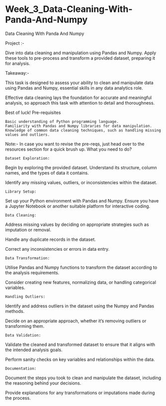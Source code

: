 # Week_3_Data-Cleaning-With-Panda-And-Numpy
Data Cleaning With Panda And Numpy

Project :-

Dive into data cleaning and manipulation using Pandas and Numpy. Apply these tools to pre-process and transform a provided dataset, preparing it for analysis.

Takeaway:-

This task is designed to assess your ability to clean and manipulate data using Pandas and Numpy, essential skills in any data analytics role. 

Effective data cleaning lays the foundation for accurate and meaningful analysis, so approach this task with attention to detail and thoroughness.

Best of luck!
Pre-requisites

    Basic understanding of Python programming language.
    Familiarity with Pandas and Numpy libraries for data manipulation.
    Knowledge of common data cleaning techniques, such as handling missing values and outliers.

Note:- In case you want to revise the pre-reqs, just head over to the resources section for a quick brush up.
What you need to do?

    Dataset Exploration:

Begin by exploring the provided dataset. Understand its structure, column names, and the types of data it contains.

Identify any missing values, outliers, or inconsistencies within the dataset.

    Library Setup:

Set up your Python environment with Pandas and Numpy. Ensure you have a Jupyter Notebook or another suitable platform for interactive coding.

    Data Cleaning:

Address missing values by deciding on appropriate strategies such as imputation or removal.

Handle any duplicate records in the dataset.

Correct any inconsistencies or errors in data entry.

    Data Transformation:

Utilise Pandas and Numpy functions to transform the dataset according to the analysis requirements.

Consider creating new features, normalizing data, or handling categorical variables.

    Handling Outliers:

Identify and address outliers in the dataset using the Numpy and Pandas methods.

Decide on an appropriate approach, whether it’s removing outliers or transforming them.

    Data Validation:

Validate the cleaned and transformed dataset to ensure that it aligns with the intended analysis goals.

Perform sanity checks on key variables and relationships within the data.

    Documentation:

Document the steps you took to clean and manipulate the dataset, including the reasoning behind your decisions.

Provide explanations for any transformations or imputations made during the process.
